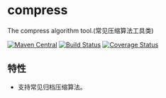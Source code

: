 # compress

The compress algorithm tool.(常见压缩算法工具类)

[![Maven Central](https://maven-badges.herokuapp.com/maven-central/com.github.houbb/compress/badge.svg)](http://mvnrepository.com/artifact/com.github.houbb/compress)
[![Build Status](https://www.travis-ci.org/houbb/compress.svg?branch=master)](https://www.travis-ci.org/houbb/compress?branch=master)
[![Coverage Status](https://coveralls.io/repos/github/houbb/compress/badge.svg?branch=master)](https://coveralls.io/github/houbb/compress?branch=master)

## 特性

- 支持常见归档压缩算法。